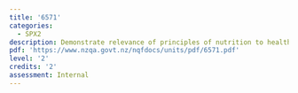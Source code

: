 ```yaml
---
title: '6571'
categories:
  - SPX2
description: Demonstrate relevance of principles of nutrition to health
pdf: 'https://www.nzqa.govt.nz/nqfdocs/units/pdf/6571.pdf'
level: '2'
credits: '2'
assessment: Internal
---
```


